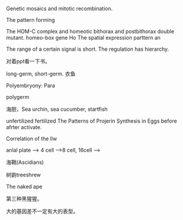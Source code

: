 Genetic mosaics and  mitotic recombination.

The pattern forming

The HOM-C complex and homeotic
bithorax and postbithorax double mutant.
homeo-box gene
Ho
The spatial expression parttern an

The range of a certain signal is short.
The regulation has hierarchy.

对着ppt看一下书。

long-germ, short-germ.
衣鱼

Polyembryony: Para

polygerm


海胆，Sea urchin, sea cucumber, startfish

unfertilized fertilized
The Patterns of Projerin Synthesis in Eggs before afrter activate.

Correlation of the llw

anlal plate --> 4 cell -->8 cell, 16cell -->

海鞘(Ascidians)

树鼩treeshrew

The naked ape

第三种黑猩猩。


大的基因差不一定有大的表型。
